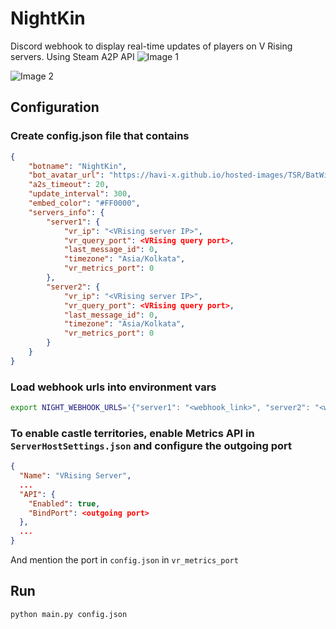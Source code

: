 # NightKin

Discord webhook to display real-time updates of players on V Rising servers. Using Steam A2P API
![Image 1](https://github.com/mnjm/NightKin/blob/7da78d18317642ce8e9f5b92f2484bf05f5f970f/FangBot-Image1.png)

![Image 2](https://github.com/mnjm/NightKin/blob/f6778f21efc0f6d07484b8263352c311d28a851d/FangBot-Update.png)

## Configuration

### Create config.json file that contains
```json
{
    "botname": "NightKin",
    "bot_avatar_url": "https://havi-x.github.io/hosted-images/TSR/BatWithFang.jpeg",
    "a2s_timeout": 20,
    "update_interval": 300,
    "embed_color": "#FF0000",
    "servers_info": {
        "server1": {
            "vr_ip": "<VRising server IP>",
            "vr_query_port": <VRising query port>,
            "last_message_id": 0,
            "timezone": "Asia/Kolkata",
            "vr_metrics_port": 0
        },
        "server2": {
            "vr_ip": "<VRising server IP>",
            "vr_query_port": <VRising query port>,
            "last_message_id": 0,
            "timezone": "Asia/Kolkata",
            "vr_metrics_port": 0
        }
    }
}
```
### Load webhook urls into environment vars
```bash
export NIGHT_WEBHOOK_URLS='{"server1": "<webhook_link>", "server2": "<webhook_link>"}' 
```
### To enable castle territories, enable Metrics API in `ServerHostSettings.json` and configure the outgoing port
```json
{
  "Name": "VRising Server",
  ...
  "API": {
    "Enabled": true,
    "BindPort": <outgoing port>
  },
  ...
}
```
  And mention the port in `config.json` in `vr_metrics_port`

## Run
`python main.py config.json`
